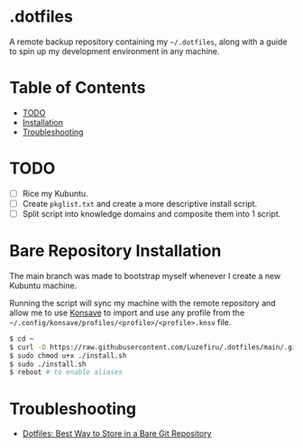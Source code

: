 # .dotfiles
 
A remote backup repository containing my `~/.dotfiles`, along with a guide to spin up my development environment in any machine.

# Table of Contents

- [TODO](https://github.com/Luzefiru/.dotfiles/tree/main#todo)
- [Installation](https://github.com/Luzefiru/.dotfiles/tree/main#installation)
- [Troubleshooting](https://github.com/Luzefiru/.dotfiles/tree/main#troubleshooting)

# TODO

- [ ] Rice my Kubuntu.
- [ ] Create `pkglist.txt` and create a more descriptive install script.
- [ ] Split script into knowledge domains and composite them into 1 script.

# Bare Repository Installation

The main branch was made to bootstrap myself whenever I create a new Kubuntu machine.

Running the script will sync my machine with the remote repository and allow me to use [Konsave](https://github.com/Prayag2/konsave) to import and use any profile from the `~/.config/konsave/profiles/<profile>/<profile>.knsv` file.

```bash
$ cd ~
$ curl -O https://raw.githubusercontent.com/Luzefiru/.dotfiles/main/.github/install.sh
$ sudo chmod u+x ./install.sh
$ sudo ./install.sh
$ reboot # to enable aliases
```

# Troubleshooting
 
- [Dotfiles: Best Way to Store in a Bare Git Repository](https://www.atlassian.com/git/tutorials/dotfiles)
